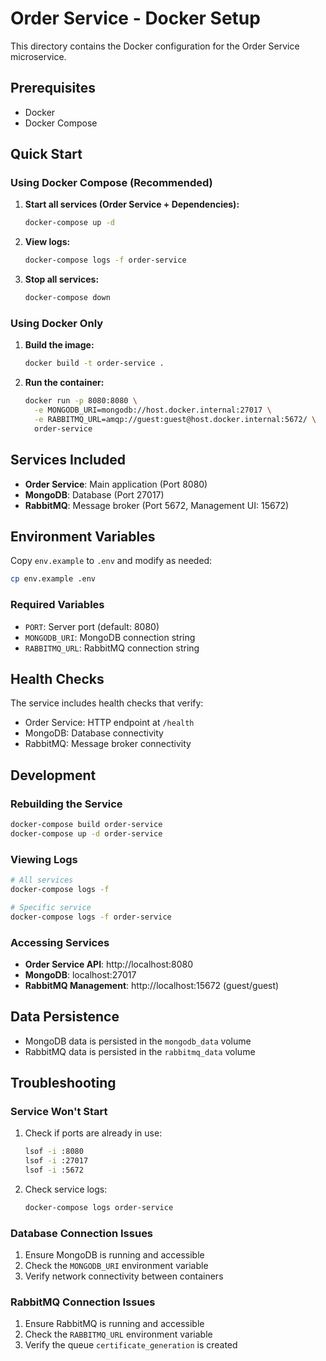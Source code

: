 # Order Service - Docker Setup

This directory contains the Docker configuration for the Order Service microservice.

## Prerequisites

- Docker
- Docker Compose

## Quick Start

### Using Docker Compose (Recommended)

1. **Start all services (Order Service + Dependencies):**
   ```bash
   docker-compose up -d
   ```

2. **View logs:**
   ```bash
   docker-compose logs -f order-service
   ```

3. **Stop all services:**
   ```bash
   docker-compose down
   ```

### Using Docker Only

1. **Build the image:**
   ```bash
   docker build -t order-service .
   ```

2. **Run the container:**
   ```bash
   docker run -p 8080:8080 \
     -e MONGODB_URI=mongodb://host.docker.internal:27017 \
     -e RABBITMQ_URL=amqp://guest:guest@host.docker.internal:5672/ \
     order-service
   ```

## Services Included

- **Order Service**: Main application (Port 8080)
- **MongoDB**: Database (Port 27017)
- **RabbitMQ**: Message broker (Port 5672, Management UI: 15672)

## Environment Variables

Copy `env.example` to `.env` and modify as needed:

```bash
cp env.example .env
```

### Required Variables

- `PORT`: Server port (default: 8080)
- `MONGODB_URI`: MongoDB connection string
- `RABBITMQ_URL`: RabbitMQ connection string

## Health Checks

The service includes health checks that verify:
- Order Service: HTTP endpoint at `/health`
- MongoDB: Database connectivity
- RabbitMQ: Message broker connectivity

## Development

### Rebuilding the Service

```bash
docker-compose build order-service
docker-compose up -d order-service
```

### Viewing Logs

```bash
# All services
docker-compose logs -f

# Specific service
docker-compose logs -f order-service
```

### Accessing Services

- **Order Service API**: http://localhost:8080
- **MongoDB**: localhost:27017
- **RabbitMQ Management**: http://localhost:15672 (guest/guest)

## Data Persistence

- MongoDB data is persisted in the `mongodb_data` volume
- RabbitMQ data is persisted in the `rabbitmq_data` volume

## Troubleshooting

### Service Won't Start

1. Check if ports are already in use:
   ```bash
   lsof -i :8080
   lsof -i :27017
   lsof -i :5672
   ```

2. Check service logs:
   ```bash
   docker-compose logs order-service
   ```

### Database Connection Issues

1. Ensure MongoDB is running and accessible
2. Check the `MONGODB_URI` environment variable
3. Verify network connectivity between containers

### RabbitMQ Connection Issues

1. Ensure RabbitMQ is running and accessible
2. Check the `RABBITMQ_URL` environment variable
3. Verify the queue `certificate_generation` is created
